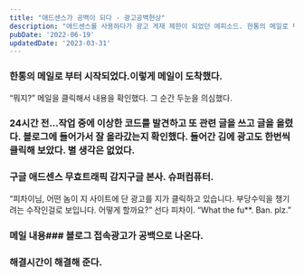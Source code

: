 ```yaml
---
title: "애드센스가 공백이 되다 - 광고공백현상"
description: "애드센스를 사용하다가 광고 게재 제한이 되었던 에피소드. 한통의 메일로 부터 시작되는데..."
pubDate: '2022-06-19'
updatedDate: '2023-03-31'
---
```


### 한통의 메일로 부터 시작되었다.이렇게 메일이 도착했다.

“뭐지?”
메일을 클릭해서 내용을 확인했다.
그 순간 두눈을 의심했다.

### 24시간 전…작업 중에 이상한 코드를 발견하고 또 관련 글을 쓰고 글을 올렸다. 블로그에 들어가서 잘 올라갔는지 확인했다. 들어간 김에 광고도 한번씩 클릭해 보았다. 별 생각은 없었다.

### 구글 애드센스 무효트래픽 감지구글 본사. 슈퍼컴퓨터.

“피차이님, 어떤 놈이 지 사이트에 단 광고를 지가 클릭하고 있습니다. 부당수익을 챙기려는 수작인걸로 보입니다. 어떻게 할까요?”
선다 피차이.
“What the fu**. Ban. plz.”

### 메일 내용### 블로그 접속광고가 공백으로 나온다.

### 해결시간이 해결해 준다.